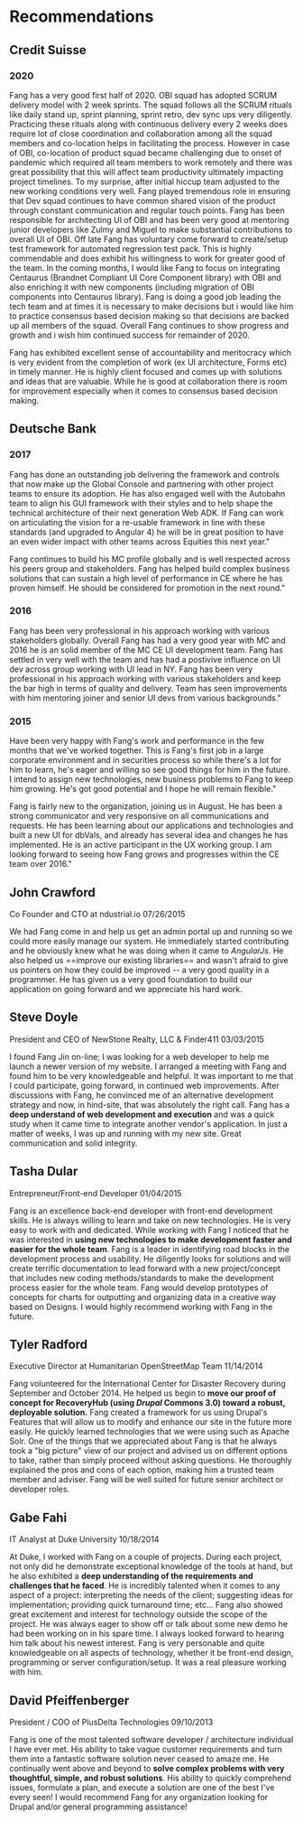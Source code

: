 # Recommendations

## Credit Suisse

### 2020

Fang has a very good first half of 2020. OBI squad has adopted SCRUM delivery model with 2 week sprints. The squad follows all the SCRUM rituals like daily stand up, sprint planning, sprint retro, dev sync ups very diligently. Practicing these rituals along with continuous delivery every 2 weeks does require lot of close coordination and collaboration among all the squad members and co-location helps in facilitating the process. However in case of OBI, co-location of product squad became challenging due to onset of pandemic which required all team members to work remotely and there was great possibility that this will affect team productivity ultimately impacting project timelines. To my surprise, after initial hiccup team adjusted to the new working conditions very well. Fang played tremendous role in ensuring that Dev squad continues to have common shared vision of the product through constant communication and regular touch points. Fang has been responsible for architecting UI of OBI and has been very good at mentoring junior developers like Zulmy and Miguel to make substantial contributions to overall UI of OBI. Off late Fang has voluntary come forward to create/setup test framework for automated regression test pack. This is highly commendable and does exhibit his willingness to work for greater good of the team. In the coming months, I would like Fang to focus on integrating Centaurus (Brandnet Compliant UI Core Component library) with OBI and also enriching it with new components (including migration of OBI components into Centaurus library). Fang is doing a good job leading the tech team and at times it is necessary to make decisions but i would like him to practice consensus based decision making so that decisions are backed up all members of the squad. Overall Fang continues to show progress and growth and i wish him continued success for remainder of 2020.

Fang has exhibited excellent sense of accountability and meritocracy which is very evident from the completion of work (ex UI architecture, Forms etc) in timely manner. He is highly client focused and comes up with solutions and ideas that are valuable. While he is good at collaboration there is room for improvement especially when it comes to consensus based decision making.

## Deutsche Bank

### 2017

Fang has done an outstanding job delivering the framework and controls that now make up the Global Console and partnering with other project teams to ensure its adoption. He has also engaged well with the Autobahn team to align his GUI framework with their styles and to help shape the technical architecture of their next generation Web ADK. If Fang can work on articulating the vision for a re-usable framework in line with these standards (and upgraded to Angular 4) he will be in great position to have an even wider impact with other teams across Equities this next year."

Fang continues to build his MC profile globally and is well respected across his peers group and stakeholders. Fang has helped build complex business solutions that can sustain a high level of performance in CE where he has proven himself. He should be considered for promotion in the next round."

### 2016

Fang has been very professional in his approach working with various stakeholders globally. Overall Fang has had a very good year with MC and 2016 he is an solid member of the MC CE UI development team. Fang has settled in very well with the team and has had a postivive influence on UI dev across group working with UI lead in NY. Fang has been very professional in his approach working with various stakeholders and keep the bar high in terms of quality and delivery. Team has seen improvements with him mentoring joiner and senior UI devs from various backgrounds."

### 2015

Have been very happy with Fang's work and performance in the few months that we've worked together. This is Fang's first job in a large corporate environment and in securities process so while there's a lot for him to learn, he's eager and willing so see good things for him in the future. I intend to assign new technologies, new business problems to Fang to keep him growing. He's got good potential and I hope he will remain flexible."

Fang is fairly new to the organization, joining us in August. He has been a strong communicator and very responsive on all communications and requests. He has been learning about our applications and technologies and built a new UI for dbVals, and already has several idea and changes he has implemented. He is an active participant in the UX working group. I am looking forward to seeing how Fang grows and progresses within the CE team over 2016."

## John Crawford
Co Founder and CTO at ndustrial.io
07/26/2015

We had Fang come in and help us get an admin portal up and running so we could more easily manage our system. He immediately started contributing and he obviously knew what he was doing when it came to *AngularJs*. He also helped us ==improve our existing libraries== and wasn't afraid to give us pointers on how they could be improved -- a very good quality in a programmer. He has given us a very good foundation to build our application on going forward and we appreciate his hard work.

## Steve Doyle
President and CEO of NewStone Realty, LLC & Finder411
03/03/2015

I found Fang Jin on-line; I was looking for a web developer to help me launch a newer version of my website. I arranged a meeting with Fang and found him to be very knowledgeable and helpful. It was important to me that I could participate, going forward, in continued web improvements. After discussions with Fang, he convinced me of an alternative development strategy and now, in hind-site, that was absolutely the right call. Fang has a **deep understand of web development and execution** and was a quick study when it came time to integrate another vendor's application. In just a matter of weeks, I was up and running with my new site. Great communication and solid integrity.


## Tasha Dular
Entrepreneur/Front-end Developer
01/04/2015

Fang is an excellence back-end developer with front-end development skills. He is always willing to learn and take on new technologies. He is very easy to work with and dedicated. While working with Fang I noticed that he was interested in **using new technologies to make development faster and easier for the whole team**. Fang is a leader in identifying road blocks in the development process and usability. He diligently looks for solutions and will create terrific documentation to lead forward with a new project/concept that includes new coding methods/standards to make the development process easier for the whole team. Fang would develop prototypes of concepts for charts for outputting and organizing data in a creative way based on Designs. I would highly recommend working with Fang in the future.

## Tyler Radford
Executive Director at Humanitarian OpenStreetMap Team
11/14/2014

Fang volunteered for the International Center for Disaster Recovery during September and October 2014. He helped us begin to **move our proof of concept for RecoveryHub (using *Drupal* Commons 3.0) toward a robust, deployable solution.** Fang created a framework for us using Drupal's Features that will allow us to modify and enhance our site in the future more easily. He quickly learned technologies that we were using such as Apache Solr. One of the things that we appreciated about Fang is that he always took a "big picture" view of our project and advised us on different options to take, rather than simply proceed without asking questions. He thoroughly explained the pros and cons of each option, making him a trusted team member and adviser. Fang will be well suited for future senior architect or developer roles.

## Gabe Fahi
IT Analyst at Duke University
10/18/2014

At Duke, I worked with Fang on a couple of projects. During each project, not only did he demonstrate exceptional knowledge of the tools at hand, but he also exhibited a **deep understanding of the requirements and challenges that he faced**. He is incredibly talented when it comes to any aspect of a project: interpreting the needs of the client; suggesting ideas for implementation; providing quick turnaround time; etc... Fang also showed great excitement and interest for technology outside the scope of the project. He was always eager to show off or talk about some new demo he had been working on in his spare time. I always looked forward to hearing him talk about his newest interest. Fang is very personable and quite knowledgeable on all aspects of technology, whether it be front-end design, programming or server configuration/setup. It was a real pleasure working with him.

## David Pfeiffenberger
President / COO of PlusDelta Technologies
09/10/2013

Fang is one of the most talented software developer / architecture individual I have ever met. His ability to take vague customer requirements and turn them into a fantastic software solution never ceased to amaze me. He continually went above and beyond to **solve complex problems with very thoughtful, simple, and robust solutions**. His ability to quickly comprehend issues, formulate a plan, and execute a solution are one of the best I've every seen! I would recommend Fang for any organization looking for Drupal and/or general programming assistance!
